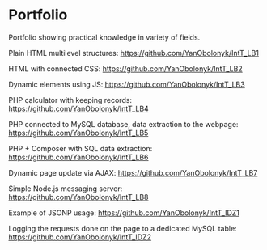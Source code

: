 # Portfolio
Portfolio showing practical knowledge in variety of fields.

Plain HTML multilevel structures:
https://github.com/YanObolonyk/IntT_LB1

HTML with connected CSS:
https://github.com/YanObolonyk/IntT_LB2

Dynamic elements using JS:
https://github.com/YanObolonyk/IntT_LB3

PHP calculator with keeping records:
https://github.com/YanObolonyk/IntT_LB4

PHP connected to MySQL database, data extraction to the webpage:
https://github.com/YanObolonyk/IntT_LB5

PHP + Composer with SQL data extraction:
https://github.com/YanObolonyk/IntT_LB6

Dynamic page update via AJAX:
https://github.com/YanObolonyk/IntT_LB7

Simple Node.js messaging server:
https://github.com/YanObolonyk/IntT_LB8

Example of JSONP usage:
https://github.com/YanObolonyk/IntT_IDZ1

Logging the requests done on the page to a dedicated MySQL table:
https://github.com/YanObolonyk/IntT_IDZ2
